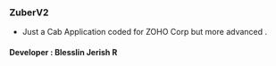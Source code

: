 ### ZuberV2
- Just a Cab Application coded for ZOHO Corp but more advanced .
#### Developer : Blesslin Jerish R
